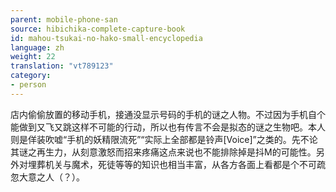 ```yaml
---
parent: mobile-phone-san
source: hibichika-complete-capture-book
id: mahou-tsukai-no-hako-small-encyclopedia
language: zh
weight: 22
translation: "vt789123"
category:
- person
---
```


店内偷偷放置的移动手机，接通没显示号码的手机的谜之人物。不过因为手机自个能做到又飞又跳这样不可能的行动，所以也有传言不会是拟态的谜之生物吧。本人则是佯装吹嘘“手机的妖精限流死”“实际上全部都是铃声[Voice]”之类的。先不论其谜之再生力，从刻意激怒而招来疼痛这点来说也不能排除掉是抖M的可能性。另外对埋葬机关与魔术，死徒等等的知识也相当丰富，从各方各面上看都是个不可疏忽大意之人（？）。
